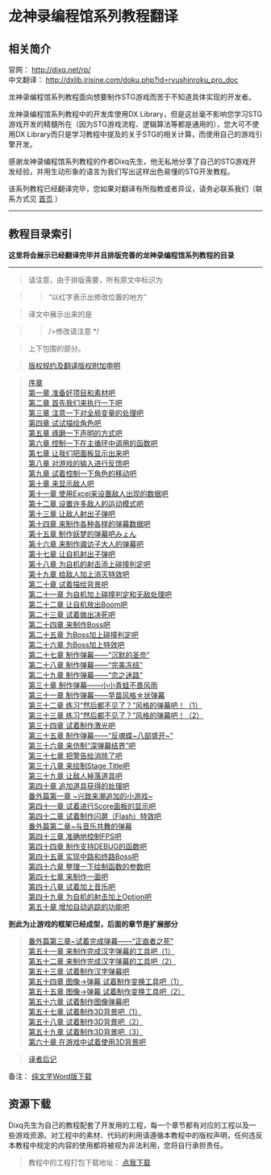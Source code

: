 # 龙神录编程馆系列教程翻译

## 相关简介


官网： http://dixq.net/rp/  
中文翻译： http://dxlib.irisine.com/doku.php?id=ryushinroku_pro_doc

龙神录编程馆系列教程面向想要制作STG游戏而苦于不知道具体实现的开发者。

龙神录编程馆系列教程中的开发库使用DX Library，但是这丝毫不影响您学习STG游戏开发的精髓所在（因为STG游戏流程、逻辑算法等都是通用的），您大可不使用DX Library而只是学习教程中提及的关于STG的相关计算，而使用自己的游戏引擎开发。

感谢龙神录编程馆系列教程的作者Dixq先生，他无私地分享了自己的STG游戏开发经验，并用生动形象的语言为我们写出这样出色易懂的STG开发教程。

该系列教程已经翻译完毕，您如果对翻译有所指教或者异议，请务必联系我们（联系方式见 [首页](http://dxlib.irisine.com/doku.php?id=dxlibrary)  ）

---

## 教程目录索引

**这里将会展示已经翻译完毕并且排版完善的龙神录编程馆系列教程的目录**

---



> 请注意，由于排版需要，所有原文中标识为

>> “以红字表示出修改位置的地方”

> 译文中展示出来的是

>> />修改请注意 */

> 上下包围的部分。

>[版权规约及翻译版权附加申明](powerd.md)  

>[序章](cp_0.md)    
>[第一章 准备好项目和素材吧](cp_1.md)  
>[第二章 首先我们来执行一下吧](cp_2.md)  
>[第三章 注意一下对全局变量的处理吧](cp_3.md)  
>[第四章 试试描绘角色吧](cp_4.md)  
>[第五章 琢磨一下声明的方式吧](cp_5.md)  
>[第六章 控制一下在主循环中调用的函数吧](cp_6.md)  
>[第七章 让我们把面板显示出来吧](cp_7.md)  
>[第八章 对游戏的输入进行反馈吧](cp_8.md)  
>[第九章 试着控制一下角色的移动吧](cp_9.md)  
>[第十章 来显示敌人吧](cp_10.md)  
>[第十一章 使用Excel来设置敌人出现的数据吧](cp_11.md)  
>[第十二章 设置许多敌人的运动模式吧](cp_12.md)  
>[第十三章 让敌人射出子弹吧](cp_13.md)  
>[第十四章 来制作各种各样的弹幕数据吧](cp_14.md)  
>[第十五章 制作妖梦的弹幕吧みょん](cp_15.md)  
>[第十六章 来制作诹访子大人的弹幕吧](cp_16.md)  
>[第十七章 让自机射出子弹吧](cp_17.md)  
>[第十八章 为自机的射击添上碰撞判定吧](cp_18.md)  
>[第十九章 给敌人加上消灭特效吧](cp_19.md)  
>[第二十章 试着描绘背景吧](cp_20.md)  
>[第二十一章 为自机加上碰撞判定和无敌处理吧](cp_21.md)  
>[第二十二章 让自机放出Boom吧](cp_22.md)  
>[第二十三章 试着做出决死吧](cp_23.md)  
>[第二十四章 来制作Boss吧](cp_24.md)  
>[第二十五章 为Boss加上碰撞判定吧](cp_25.md)  
>[第二十六章 为Boss加上特效吧](cp_26.md)  
>[第二十七章 制作弹幕——“沉默的圣奈”](cp_27.md)  
>[第二十八章 制作弹幕——“完美冻结”](cp_28.md)  
>[第二十九章 制作弹幕——“恋之迷路”](cp_29.md)  
>[第三十章 制作弹幕——小小青蛙不畏风雨](cp_30.md)  
>[第三十一章 制作弹幕——早苗风格☆状弹幕](cp_31.md)  
>[第三十二章 练习“然后都不见了？”风格的弹幕吧！（1）](cp_32.md)  
>[第三十三章 练习“然后都不见了？”风格的弹幕吧！（2）](cp_33.md)  
>[第三十四章 试着制作激光吧](cp_34.md)  
>[第三十五章 制作弹幕——“反魂蝶~八部盛开~”](cp_35.md)  
>[第三十六章 来仿制“深弹幕结界”吧](cp_36.md)  
>[第三十七章 把警告给消除了吧](cp_37.md)  
>[第三十八章 来绘制Stage Title吧](cp_38.md)  
>[第三十九章 让敌人掉落道具吧](cp_39.md)  
>[第四十章 追加道具获得的处理吧](cp_40.md)  
>[番外篇第一章 ~兴致来潮追加的小游戏~](cp_ex_1.md)  
>[第四十一章 试着进行Score面板的显示吧](cp_41.md)  
>[第四十二章 试着制作闪屏（Flash）特效吧](cp_42.md)  
>[番外篇第二章~与音乐共舞的弹幕](cp_ex_2.md)  
>[第四十三章 准确地控制FPS吧](cp_43.md)  
>[第四十四章 制作支持DEBUG的函数吧](cp_44.md)  
>[第四十五章 实现中路和终路Boss吧](cp_45.md)  
>[第四十六章 整理一下绘制函数的参数吧](cp_46.md)  
>[第四十七章 来制作一面吧](cp_47.md)  
>[第四十八章 试着加上音乐吧](cp_48.md)  
>[第四十九章 为自机的射击加上Option吧](cp_49.md)  
>[第五十章 增加自动追踪的功能吧](cp_50.md)  

**到此为止游戏的框架已经成型，后面的章节是扩展部分**

>[番外篇第三章~试着完成弹幕——“正直者之死”](cp_ex_3.md)  
>[第五十一章 来制作完成汉字弹幕的工具吧（1）](cp_51.md)  
>[第五十二章 来制作完成汉字弹幕的工具吧（2）](cp_52.md)  
>[第五十三章 试着制作汉字弹幕吧](cp_53.md)  
>[第五十四章 图像→弹幕 试着制作变换工具吧（1）](cp_54.md)  
>[第五十五章 图像→弹幕 试着制作变换工具吧（2）](cp_55.md)  
>[第五十六章 试着制作图像弹幕吧](cp_56.md)  
>[第五十七章 试着制作3D背景吧（1）](cp_57.md)  
>[第五十八章 试着制作3D背景吧（2）](cp_58.md)  
>[第五十九章 试着制作3D背景吧（3）](cp_59.md)  
>[第六十章 在游戏中试着使用3D背景吧](cp_60.md)  


>[译者后记](cp_post.md)  


备注：
[纯文字Word版下载](https://pan.baidu.com/s/1c27tCwK)  

## 资源下载

Dixq先生为自己的教程配套了开发用的工程，每一个章节都有对应的工程以及一些游戏资源。对工程中的素材、代码的利用请遵循本教程中的版权声明，任何违反本教程中规定的内容的使用都将被视为非法利用，您将自行承担责任。

>教程中的工程打包下载地址： [点我下载](http://pan.baidu.com/s/1jGijLLO)